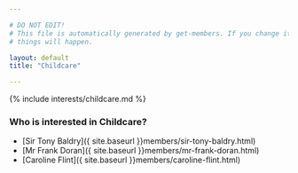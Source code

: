```yaml
---

# DO NOT EDIT!
# This file is automatically generated by get-members. If you change it, bad
# things will happen.

layout: default
title: "Childcare"

---
```


{% include interests/childcare.md %}

### Who is interested in Childcare?


* [Sir Tony Baldry]({ site.baseurl }}members/sir-tony-baldry.html)
* [Mr Frank Doran]({ site.baseurl }}members/mr-frank-doran.html)
* [Caroline Flint]({ site.baseurl }}members/caroline-flint.html)
